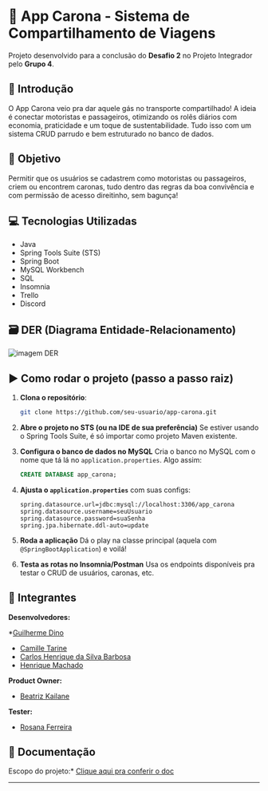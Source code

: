 # 🚗 App Carona - Sistema de Compartilhamento de Viagens

Projeto desenvolvido para a conclusão do **Desafio 2** no Projeto Integrador pelo **Grupo 4**.

## 📘 Introdução

O App Carona veio pra dar aquele gás no transporte compartilhado! A ideia é conectar motoristas e passageiros, otimizando os rolês diários com economia, praticidade e um toque de sustentabilidade. Tudo isso com um sistema CRUD parrudo e bem estruturado no banco de dados.

## 🎯 Objetivo

Permitir que os usuários se cadastrem como motoristas ou passageiros, criem ou encontrem caronas, tudo dentro das regras da boa convivência e com permissão de acesso direitinho, sem bagunça!

## 💻 Tecnologias Utilizadas

* Java
* Spring Tools Suite (STS)
* Spring Boot
* MySQL Workbench
* SQL
* Insomnia
* Trello
* Discord

## 🗃️ DER (Diagrama Entidade-Relacionamento)

![imagem DER](img/DER.png)

## ▶️ Como rodar o projeto (passo a passo raiz)

1. **Clona o repositório**:

   ```bash
   git clone https://github.com/seu-usuario/app-carona.git
   ```

2. **Abre o projeto no STS (ou na IDE de sua preferência)**
   Se estiver usando o Spring Tools Suite, é só importar como projeto Maven existente.

3. **Configura o banco de dados no MySQL**
   Cria o banco no MySQL com o nome que tá lá no `application.properties`. Algo assim:

   ```sql
   CREATE DATABASE app_carona;
   ```

4. **Ajusta o `application.properties`** com suas configs:

   ```properties
   spring.datasource.url=jdbc:mysql://localhost:3306/app_carona
   spring.datasource.username=seuUsuario
   spring.datasource.password=suaSenha
   spring.jpa.hibernate.ddl-auto=update
   ```

5. **Roda a aplicação**
   Dá o play na classe principal (aquela com `@SpringBootApplication`) e voilá!

6. **Testa as rotas no Insomnia/Postman**
   Usa os endpoints disponíveis pra testar o CRUD de usuários, caronas, etc.

## 👥 Integrantes

**Desenvolvedores:**

*[Guilherme Dino](https://github.com/meDinoo)
* [Camille Tarine](https://github.com/CahTarine)
* [Carlos Henrique da Silva Barbosa](https://github.com/Henrykeeh)
* [Henrique Machado](https://github.com/scottineo)

**Product Owner:**
* [Beatriz Kailane](https://github.com/BeaKaylanee)

**Tester:**
* [Rosana Ferreira](https://github.com/lelesrosana)


## 📄 Documentação

Escopo do projeto:* [Clique aqui pra conferir o doc](https://docs.google.com/document/d/11joEl_wFgnJrq7l5-i9XRADNRNGSJDWxrj1hSJP2yus/edit?usp=sharing)

---

